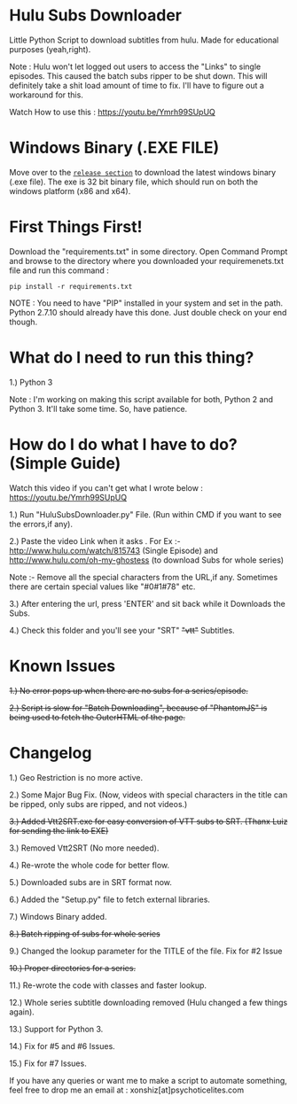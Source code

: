 # Hulu Subs Downloader
Little Python Script to download subtitles from hulu. Made for educational purposes (yeah,right).

Note : Hulu won't let logged out users to access the "Links" to single episodes. This caused the batch subs ripper to be shut down.
This will definitely take a shit load amount of time to fix. I'll have to figure out a workaround for this.

Watch How to use this : https://youtu.be/Ymrh99SUpUQ

# Windows Binary (.EXE FILE)
Move over to the [`release section`](https://github.com/Xonshiz/Hulu-Subs-Downloader/releases) to download the latest windows binary (.exe file). The exe is 32 bit binary file, which should run on both the windows platform (x86 and x64).

# First Things First!

Download the "requirements.txt" in some directory. Open Command Prompt and browse to the directory where you downloaded your requiremenets.txt file and run this command :

`pip install -r requirements.txt`

NOTE : You need to have "PIP" installed in your system and set in the path. Python 2.7.10 should already have this done. Just double check on your end though.


# What do I need to run this thing?

1.) Python 3

Note : I'm working on making this script available for both, Python 2 and Python 3. It'll take some time. So, have patience.

# How do I do what I have to do? (Simple Guide)
Watch this video if you can't get what I wrote below : https://youtu.be/Ymrh99SUpUQ

1.) Run "HuluSubsDownloader.py" File. (Run within CMD if you want to see the errors,if any).

2.) Paste the video Link when it asks . For Ex :- http://www.hulu.com/watch/815743 (Single Episode) and http://www.hulu.com/oh-my-ghostess (to download Subs for whole series)

Note :- Remove all the special characters from the URL,if any. Sometimes there are certain special values like "#0#1#78" etc.

3.) After entering the url, press 'ENTER' and sit back while it Downloads the Subs.

4.) Check this folder and you'll see your "SRT" ~~"vtt"~~ Subtitles.

# Known Issues

~~1.) No error pops up when there are no subs for a series/episode.~~

~~2.) Script is slow for "Batch Downloading", because of "PhantomJS" is being used to fetch the OuterHTML of the page.~~


# Changelog

1.) Geo Restriction is no more active.

2.) Some Major Bug Fix. (Now, videos with special characters in the title can be ripped, only subs are ripped, and not videos.)

~~3.) Added Vtt2SRT.exe for easy conversion of VTT subs to SRT. (Thanx Luiz for sending the link to EXE)~~

3.) Removed Vtt2SRT (No more needed).

4.) Re-wrote the whole code for better flow.

5.) Downloaded subs are in SRT format now.

6.) Added the "Setup.py" file to fetch external libraries.

7.) Windows Binary added.

~~8.) Batch ripping of subs for whole series~~

9.) Changed the lookup parameter for the TITLE of the file. Fix for #2 Issue

~~10.) Proper directories for a series.~~

11.) Re-wrote the code with classes and faster lookup.

12.) Whole series subtitle downloading removed (Hulu changed a few things again).

13.) Support for Python 3.

14.) Fix for #5 and #6 Issues.

15.) Fix for #7 Issues.

If you have any queries or want me to make a script to automate something, feel free to drop me an email at :
xonshiz[at]psychoticelites.com
